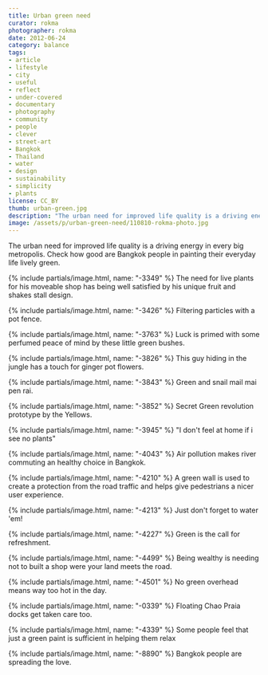 ```yaml
---
title: Urban green need
curator: rokma
photographer: rokma
date: 2012-06-24
category: balance
tags:
- article
- lifestyle
- city
- useful
- reflect
- under-covered
- documentary
- photography
- community
- people
- clever
- street-art
- Bangkok
- Thailand
- water
- design
- sustainability
- simplicity
- plants
license: CC_BY
thumb: urban-green.jpg
description: "The urban need for improved life quality is a driving energy in every big metropolis. Check how good are Bangkok people in painting their everyday life lively green."
image: /assets/p/urban-green-need/110810-rokma-photo.jpg
---
```

The urban need for improved life quality is a driving energy in every big metropolis. Check how good are Bangkok people in painting their everyday life lively green.

{% include partials/image.html, name: "-3349" %}
The need for live plants for his moveable shop has being well satisfied by his unique fruit and shakes stall design.

{% include partials/image.html, name: "-3426" %}
Filtering particles with a pot fence.

{% include partials/image.html, name: "-3763" %}
Luck is primed with some perfumed peace of mind by these little green bushes.

{% include partials/image.html, name: "-3826" %}
This guy hiding in the jungle has a touch for ginger pot flowers.

{% include partials/image.html, name: "-3843" %}
Green and snail mail mai pen rai.

{% include partials/image.html, name: "-3852" %}
Secret Green revolution prototype by the Yellows.

{% include partials/image.html, name: "-3945" %}
"I don't feel at home if i see no plants"

{% include partials/image.html, name: "-4043" %}
Air pollution makes river commuting an healthy choice in Bangkok.

{% include partials/image.html, name: "-4210" %}
A green wall is used to create a protection from the road traffic and helps give pedestrians a nicer user experience.

{% include partials/image.html, name: "-4213" %}
Just don't forget to water 'em!

{% include partials/image.html, name: "-4227" %}
Green is the call for refreshment.

{% include partials/image.html, name: "-4499" %}
Being wealthy is needing not to built a shop were your land meets the road.

{% include partials/image.html, name: "-4501" %}
No green overhead means way too hot in the day.

{% include partials/image.html, name: "-0339" %}
Floating Chao Praia docks get taken care too.

{% include partials/image.html, name: "-4339" %}
Some people feel that just a green paint is sufficient in helping them relax

{% include partials/image.html, name: "-8890" %}
Bangkok people are spreading the love.
